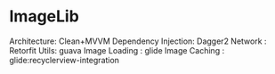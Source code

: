 # ImageLib
Architecture: Clean+MVVM
Dependency Injection: Dagger2
Network : Retorfit
Utils: guava
Image Loading : glide
Image Caching : glide:recyclerview-integration
